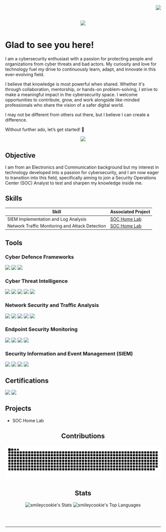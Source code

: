 <img align="right" src="https://visitor-badge.laobi.icu/badge?page_id=smileycookie.smileycookie" />
<h1 align="center">
    <img src="https://readme-typing-svg.herokuapp.com/?font=MRighteous&size=35&center=true&vCenter=true&width=500&height=70&duration=4000&lines=Hi+There!+👋;+I'm+Ripunjay+Singh!;" />
</h1>

# Glad to see you here!  
I am a cybersecurity enthusiast with a passion for protecting people and organizations from cyber threats and bad actors. My curiosity and love for technology fuel my drive to continuously learn, adapt, and innovate in this ever-evolving field.

I believe that knowledge is most powerful when shared. Whether it's through collaboration, mentorship, or hands-on problem-solving, I strive to make a meaningful impact in the cybersecurity space. I welcome opportunities to contribute, grow, and work alongside like-minded professionals who share the vision of a safer digital world.

I may not  be different from others out there, but I believe I can create a difference.

Without further ado, let’s get started! 🚀


<div align="center"> 
<!--   <a href="mailto:"> -->
<!--     <img src="https://img.shields.io/badge/Gmail-333333?style=for-the-badge&logo=gmail&logoColor=red" /> -->
  </a>
  <a href="https://www.linkedin.com/in/curicodemoore/" target="_blank">
    <img src="https://img.shields.io/badge/LinkedIn-0077B5?style=for-the-badge&logo=linkedin&logoColor=white" target="_blank" />
  </a>
</div>

## Objective

I am from an Electronics and Communication background but my interest in technology developed into a passion for cybersecurity, and I am now eager to transition into this field, specifically aiming to join a Security Operations Center (SOC) Analyst to test and sharpen my knowledge inside me.


## Skills

| Skill                                         | Associated Project         |
|-----------------------------------------------|----------------------------|
| SIEM Implementation and Log Analysis          |[ SOC Home Lab](https://github.com/smileycookie/SOC_Home_Lab)|
| Network Traffic Monitoring and Attack Detection |[ SOC Home Lab](https://github.com/smileycookie/SOC_Home_Lab)|


## Tools

### Cyber Defence Frameworks
<div>
    <img src="https://img.shields.io/badge/-Cyber Kill Chain-1679A7?&style=for-the-badge&logo=Cyber Kill Chain&logoColor=white" />
    <img src="https://img.shields.io/badge/-Unified Kill Chain-EF3B2D?&style=for-the-badge&logo=Unified Kill Chain&logoColor=white" />
    <img src="https://img.shields.io/badge/-Diamond Model-777BB4?&style=for-the-badge&logo=Diamond Model&logoColor=white" />
</div>

### Cyber Threat Intelligence
<div>
    <img src="https://img.shields.io/badge/-Yara-1679A7?&style=for-the-badge&logo=Yara&logoColor=white" />
    <img src="https://img.shields.io/badge/-OpenCTI-EF3B2D?&style=for-the-badge&logo=OpenCTI&logoColor=white" />
    <img src="https://img.shields.io/badge/-MISP-777BB4?&style=for-the-badge&logo=MISP&logoColor=white" />
    <img src="https://img.shields.io/badge/-MITRE ATT&CK-b84592?&style=for-the-badge&logo=MITRE ATT&CK®&logoColor=white" />
    <img src="https://img.shields.io/badge/-Sigma-DBF227?&style=for-the-badge&logo=Sigma&logoColor=white" />    
</div>

### Network Security and Traffic Analysis
<div>
    <img src="https://img.shields.io/badge/-Wireshark-1679A7?&style=for-the-badge&logo=Wireshark&logoColor=white" />
    <img src="https://img.shields.io/badge/-Snort-EF3B2D?&style=for-the-badge&logo=Snort&logoColor=white" />
    <img src="https://img.shields.io/badge/-Zeek-777BB4?&style=for-the-badge&logo=Zeek&logoColor=white" />
    <img src="https://img.shields.io/badge/-Brim-003666?&style=for-the-badge&logo=Brim&logoColor=white" />
    <img src="https://img.shields.io/badge/-Network Miner-8e43e7?&style=for-the-badge&logo=Network Miner&logoColor=white" />
</div>

### Endpoint Security Monitoring 
<div>
    <img src="https://img.shields.io/badge/-Sysinternals-00A4EF?&style=for-the-badge&logo=Sysinternals&logoColor=white" />
    <img src="https://img.shields.io/badge/-Sysmon-4B275F?&style=for-the-badge&logo=Sysmon&logoColor=white" />
    <img src="https://img.shields.io/badge/-Wazuh-b84592?&style=for-the-badge&logo=Wazuh&logoColor=white" />
     <img src="https://img.shields.io/badge/-Velociraptor-94d84a?&style=for-the-badge&logo=Velociraptor&logoColor=white" />
</div>

### Security Information and Event Management (SIEM)
<div>
    <img src="https://img.shields.io/badge/-Google Chronical-0078D4?&style=for-the-badge&logo=Google&logoColor=white" />
    <img src="https://img.shields.io/badge/-Splunk-000000?&style=for-the-badge&logo=Splunk&logoColor=white" />
    <img src="https://img.shields.io/badge/-ELK Stack-005571?&style=for-the-badge&logo=Elastic&logoColor=white" />
    <img src="https://img.shields.io/badge/-Wazuh-b84592?&style=for-the-badge&logo=Wazuh&logoColor=white" />
</div>

## Certifications
<div>
<img src="https://img.shields.io/badge/-Google Cybersecurity Professional-0078D4?&style=for-the-badge&logo=Google&logoColor=white" />
<img src="https://img.shields.io/badge/-Qualys VMDR-ea2a2a?&style=for-the-badge&logo=Qualys&logoColor=white" />
<!-- <img src="https://img.shields.io/badge/-A%2B-4D4D4D?&style=for-the-badge&logo=CompTIA&logoColor=white" /> -->
<!-- <img src="https://img.shields.io/badge/-CDSA-006400?&style=for-the-badge&logoColor=white" /> -->
<!-- <img src="https://img.shields.io/badge/-CCD-000080?&style=for-the-badge&logoColor=white" /> -->
</div>

## Projects
- SOC Home Lab

<div align="center">
    
## Contributions

    
![snake gif](https://github.com/smileycookie/smileycookie/blob/output/github-snake-dark.svg)

<h2 align="center"> Stats </h2>

![smileycookie's Stats](https://github-readme-stats.vercel.app/api?username=smileycookie&theme=outrun&show_icons=true&hide_border=true&count_private=true)
![smileycookie's Top Languages](https://github-readme-stats.vercel.app/api/top-langs/?username=smileycookie&theme=outrun&show_icons=true&hide_border=true&layout=compact)

<br/><br/>

<hr/>

<br/>



<br/>
